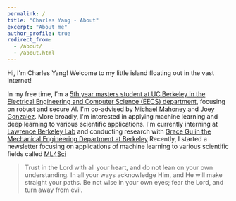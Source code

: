 ```yaml
---
permalink: /
title: "Charles Yang - About"
excerpt: "About me"
author_profile: true
redirect_from:
  - /about/
  - /about.html
---
```


Hi, I'm Charles Yang! Welcome to my little island floating out in the vast internet!

In my free time, I’m a [5th year masters student at UC Berkeley in the Electrical Engineering and Computer Science (EECS) department](https://eecs.berkeley.edu/academics/graduate/industry-programs/5yrms)</a>, focusing on robust and secure AI. I'm co-advised by [Michael Mahoney](https://www.stat.berkeley.edu/~mmahoney/) and [Joey Gonzalez](https://people.eecs.berkeley.edu/~jegonzal/). More broadly, I'm interested in applying machine learning and deep learning to various scientific applications. I'm currently interning at [Lawrence Berkeley Lab](https://www.lbl.gov/) and conducting research with [Grace Gu in the Mechanical Engineering Department at Berkeley](https://gu.berkeley.edu/)
Recently, I started a newsletter focusing on applications of machine learning to various scientific fields called [ML4Sci](https://ml4sci.substack.com/)

>    Trust in the Lord with all your heart, and do not lean on your own understanding. In all your ways acknowledge Him,
    and He will make straight your paths. Be not wise in your own eyes;
    fear the Lord, and turn away from evil.
